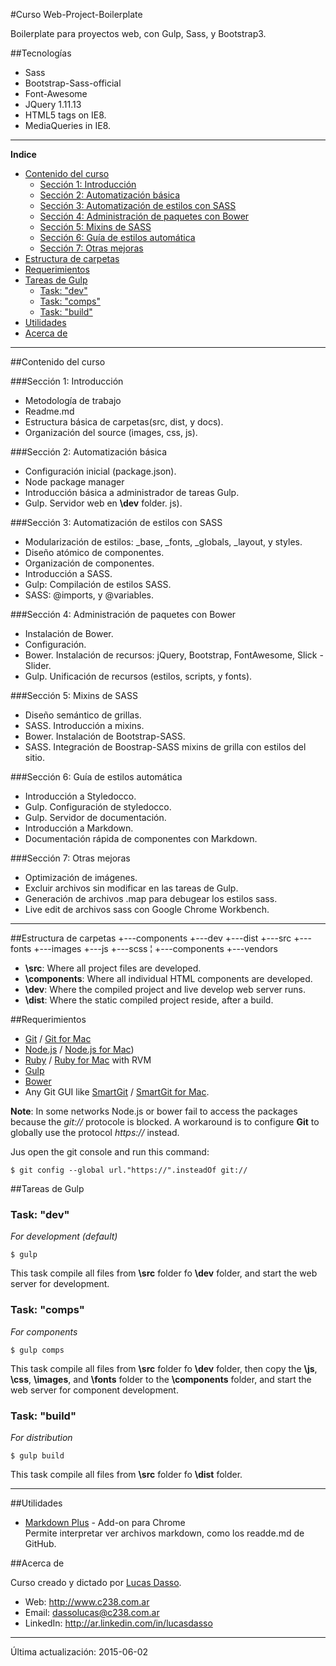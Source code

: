 ﻿#Curso Web-Project-Boilerplate

Boilerplate para proyectos web, con Gulp, Sass, y Bootstrap3.


##Tecnologías
- Sass
- Bootstrap-Sass-official
- Font-Awesome
- JQuery 1.11.13
- HTML5 tags on IE8.
- MediaQueries in IE8.

---

**Indice**

- [Contenido del curso](#contenido-del-curso)
	- [Sección 1: Introducción](#sección-1-introducción)
	- [Sección 2: Automatización básica](#sección-2-automatización-básica)
	- [Sección 3: Automatización de estilos con SASS](#sección-3-automatización-de-estilos-con-sass)
	- [Sección 4: Administración de paquetes con Bower](#sección-4-administración-de-paquetes-con-bower)
	- [Sección 5: Mixins de SASS](#sección-5-mixins-de-sass)
	- [Sección 6: Guía de estilos automática](#sección-6-guía-de-estilos-automática)
	- [Sección 7: Otras mejoras](#sección-7-otras-mejoras)
- [Estructura de carpetas](#estructura-de-carpetas)
- [Requerimientos](#requerimientos)
- [Tareas de Gulp](#tareas-de-gulp)
	- [Task: "dev"](#task-dev)
	- [Task: "comps"](#task-comps)
	- [Task: "build"](#task-build)
- [Utilidades](#utilidades)
- [Acerca de](#acerca-de)

---



##Contenido del curso

###Sección 1: Introducción
- Metodología de trabajo
- Readme.md
- Estructura básica de carpetas(src, dist, y docs).
- Organización del source (images, css, js).

###Sección 2: Automatización básica
- Configuración inicial (package.json). 
- Node  package manager
- Introducción básica a administrador de tareas Gulp.
- Gulp. Servidor web en **\dev** folder.
js).

###Sección 3: Automatización de estilos con SASS
- Modularización de estilos: _base, _fonts, _globals, _layout, y styles.
- Diseño atómico de componentes.
-  Organización de componentes.
- Introducción a SASS.
- Gulp: Compilación de estilos SASS.
- SASS: @imports, y @variables.

###Sección 4: Administración de paquetes con Bower
- Instalación de Bower.
- Configuración.
- Bower. Instalación de recursos: jQuery, Bootstrap, FontAwesome, Slick - Slider.
- Gulp. Unificación de recursos (estilos, scripts, y fonts).

###Sección 5: Mixins de SASS
- Diseño semántico de grillas.
- SASS. Introducción a mixins.
- Bower. Instalación de Bootstrap-SASS.
- SASS. Integración de Boostrap-SASS  mixins de grilla con estilos del sitio.

###Sección 6: Guía de estilos automática
- Introducción a Styledocco.
- Gulp. Configuración de styledocco.
- Gulp. Servidor de documentación.
- Introducción a Markdown.
- Documentación rápida de componentes con Markdown.

###Sección 7: Otras mejoras
- Optimización de imágenes.
- Excluir archivos sin modificar en las tareas de Gulp.
- Generación de archivos .map para debugear los estilos sass.
- Live edit de archivos sass con Google Chrome Workbench.

---

##Estructura de carpetas
	+---components
	+---dev
	+---dist
	+---src
		+---fonts
		+---images
		+---js
		+---scss
		¦   +---components
		+---vendors

- **\src**: Where all project files are developed.
- **\components**: Where all  individual HTML components are developed.
- **\dev**: Where the compiled project and live develop web server runs.
- **\dist**: Where the static compiled project reside, after a build.
	
		
##Requerimientos
- [Git] / [Git for Mac]
- [Node.js] / [Node.js for Mac])
- [Ruby] / [Ruby for Mac] with RVM
- [Gulp]
- [Bower]
- Any Git GUI like [SmartGit] / [SmartGit for Mac].

**Note**: In some networks Node.js or bower fail to access the packages because the _git://_ protocole is blocked. A workaround is to configure **Git** to globally use the protocol _https://_ instead.

Jus open the git console and run this command:
```
$ git config --global url."https://".insteadOf git://
```

##Tareas de Gulp

### Task: "dev"
_For development (default)_

```
$ gulp
```
This task compile all files from **\src** folder fo **\dev** folder, and start the web server for development.

### Task: "comps"
_For components_

```
$ gulp comps
```
This task compile all files from **\src** folder fo **\dev** folder, then copy the **\js**, **\css**, **\images**, and **\fonts** folder to the **\components** folder, and start the web server for component development.

### Task: "build"
_For distribution_

```
$ gulp build
```
This task compile all files from **\src** folder fo **\dist** folder.

---
##Utilidades

- [Markdown Plus] - Add-on para Chrome   
Permite interpretar ver archivos markdown, como los readde.md de GitHub.


##Acerca de

Curso creado y dictado por [Lucas Dasso].
- Web: <http://www.c238.com.ar>
- Email: <dassolucas@c238.com.ar>
- LinkedIn: <http://ar.linkedin.com/in/lucasdasso>

---
Última actualización: 2015-06-02




[Git]: http://git-scm.com/download/win
[Git for Mac]: http://git-scm.com/download/mac
[Node.js]: http://nodejs.org/dist/v0.12.4/node-v0.12.4-x86.msi
[Node.js for Mac]: http://nodejs.org/dist/v0.12.4/node-v0.12.4.pkg
[Ruby]: http://dl.bintray.com/oneclick/rubyinstaller/rubyinstaller-2.2.2.exe
[Ruby for Mac]: http://code.tutsplus.com/tutorials/how-to-install-ruby-on-a-mac--net-21664
[Gulp]: https://github.com/gulpjs/gulp/blob/master/docs/getting-started.md
[Bower]: http://bower.io/#install-bower
[SmartGit]: http://www.syntevo.com/smartgit/download?file=smartgit/smartgit-win32-setup-jre-6_5_8.zip
[SmartGit for Mac]: http://www.syntevo.com/smartgit/download?file=smartgit/smartgit-macosx-6_5_8.dmg

[Markdown Plus]: https://chrome.google.com/webstore/detail/markdown-preview-plus/febilkbfcbhebfnokafefeacimjdckgl

[Lucas Dasso]: http://www.c238.com.ar
